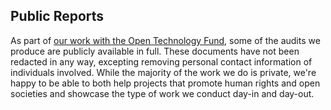 ## Public Reports

As part of [our work with the Open Technology Fund](https://isecpartners.github.io/2013/10/14/open-tech-fund-report-release.html), some of the audits we produce are publicly available in full.  These documents have not been redacted in any way, excepting removing personal contact information of individuals involved.  While the majority of the work we do is private, we're happy to be able to both help projects that promote human rights and open societies and showcase the type of work we conduct day-in and day-out.